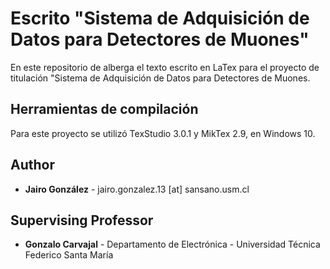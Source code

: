 # Escrito "Sistema de Adquisición de Datos para Detectores de Muones"

En este repositorio de alberga el texto escrito en LaTex para el proyecto de titulación "Sistema de Adquisición de Datos para Detectores de Muones.

## Herramientas de compilación

Para este proyecto se utilizó TexStudio 3.0.1 y MikTex 2.9, en Windows 10.

## Author

- **Jairo González** -  jairo.gonzalez.13 [at] sansano.usm.cl

## Supervising Professor

- **Gonzalo Carvajal** - Departamento de Electrónica - Universidad Técnica Federico Santa María
